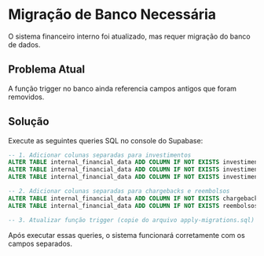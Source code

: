 # Migração de Banco Necessária

O sistema financeiro interno foi atualizado, mas requer migração do banco de dados.

## Problema Atual
A função trigger no banco ainda referencia campos antigos que foram removidos.

## Solução
Execute as seguintes queries SQL no console do Supabase:

```sql
-- 1. Adicionar colunas separadas para investimentos
ALTER TABLE internal_financial_data ADD COLUMN IF NOT EXISTS investimento_google_ads DECIMAL(10,2) DEFAULT 0;
ALTER TABLE internal_financial_data ADD COLUMN IF NOT EXISTS investimento_facebook DECIMAL(10,2) DEFAULT 0;
ALTER TABLE internal_financial_data ADD COLUMN IF NOT EXISTS investimento_tiktok DECIMAL(10,2) DEFAULT 0;

-- 2. Adicionar colunas separadas para chargebacks e reembolsos  
ALTER TABLE internal_financial_data ADD COLUMN IF NOT EXISTS chargebacks DECIMAL(10,2) DEFAULT 0;
ALTER TABLE internal_financial_data ADD COLUMN IF NOT EXISTS reembolsos DECIMAL(10,2) DEFAULT 0;

-- 3. Atualizar função trigger (copie do arquivo apply-migrations.sql)
```

Após executar essas queries, o sistema funcionará corretamente com os campos separados.